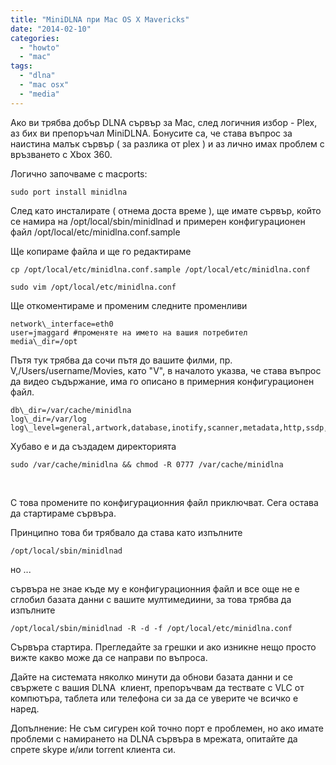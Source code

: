 ```yaml
---
title: "MiniDLNA при Mac OS X Mavericks"
date: "2014-02-10"
categories: 
  - "howto"
  - "mac"
tags: 
  - "dlna"
  - "mac osx"
  - "media"
---
```


Ако ви трябва добър DLNA сървър за Mac, след логичния избор - Plex, аз бих ви препоръчал MiniDLNA. Бонусите са, че става въпрос за наистина малък сървър ( за разлика от plex ) и аз лично имах проблем с връзването с Xbox 360.

Логично започваме с macports:

```
sudo port install minidlna
```

След като инсталирате ( отнема доста време ), ще имате сървър, който се намира на /opt/local/sbin/minidlnad и примерен конфигурационен файл /opt/local/etc/minidlna.conf.sample

Ще копираме файла и ще го редактираме

```
cp /opt/local/etc/minidlna.conf.sample /opt/local/etc/minidlna.conf

sudo vim /opt/local/etc/minidlna.conf
```

Ще откоментираме и променим следните променливи

```
network\_interface=eth0 
user=jmaggard #променяте на името на вашия потребител 
media\_dir=/opt
```

Пътя тук трябва да сочи пътя до вашите филми, пр. V,/Users/username/Movies, като "V", в началото указва, че става въпрос да видео съдържание, има го описано в примерния конфигурационен файл.

```
db\_dir=/var/cache/minidlna 
log\_dir=/var/log log\_level=general,artwork,database,inotify,scanner,metadata,http,ssdp,tivo=warn
```

Хубаво е и да създадем директорията

```
sudo /var/cache/minidlna && chmod -R 0777 /var/cache/minidlna
```

 

С това промените по конфигурационния файл приключват. Сега остава да стартираме сървъра.

Принципно това би трябвало да става като изпълните

```
/opt/local/sbin/minidlnad
```

но ...

сървъра не знае къде му е конфигурационния файл и все още не е сглобил базата данни с вашите мултимедиини, за това трябва да изпълните

```
/opt/local/sbin/minidlnad -R -d -f /opt/local/etc/minidlna.conf
```

Сървъра стартира. Прегледайте за грешки и ако изникне нещо просто вижте какво може да се направи по въпроса.

Дайте на системата няколко минути да обнови базата данни и се свържете с вашия DLNA  клиент, препоръчвам да тествате с VLC от компютъра, таблета или телефона си за да се уверите че всичко е наред.

Допълнение: Не съм сигурен кой точно порт е проблемен, но ако имате проблеми с намирането на DLNA сървъра в мрежата, опитайте да спрете skype и/или torrent клиента си.

